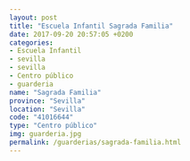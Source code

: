```yaml
---
layout: post
title: "Escuela Infantil Sagrada Familia"
date: 2017-09-20 20:57:05 +0200
categories:
- Escuela Infantil
- sevilla
- sevilla
- Centro público
- guarderia
name: "Sagrada Familia"
province: "Sevilla"
location: "Sevilla"
code: "41016644"
type: "Centro público"
img: guarderia.jpg
permalink: /guarderias/sagrada-familia.html
---
```

